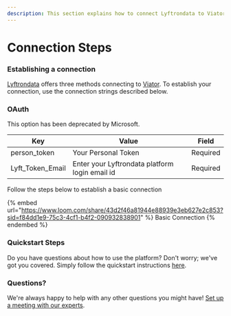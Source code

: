 ```yaml
---
description: This section explains how to connect Lyftrondata to Viator.
---
```


# Connection Steps

### Establishing a connection

[Lyftrondata](https://www.lyftrondata.com) offers three methods connecting to [Viator](None). To establish your connection, use the connection strings described below.

### OAuth

This option has been deprecated by Microsoft.

| Key                | Value                                          | Field    |
| ------------------ | ---------------------------------------------- | -------- |
| person\_token      | Your Personal Token                            | Required |
| Lyft\_Token\_Email | Enter your Lyftrondata platform login email id | Required |

Follow the steps below to establish a basic connection

{% embed url="https://www.loom.com/share/43d2f46a81944e88939e3eb627e2c853?sid=f84dd1e9-75c3-4cf1-b4f2-090932838901" %}
Basic Connection
{% endembed %}

### Quickstart Steps

Do you have questions about how to use the platform? Don't worry; we've got you covered. Simply follow the quickstart instructions [here](../../../quickstart-steps.md).

### Questions? <a href="#questions" id="questions"></a>

We're always happy to help with any other questions you might have! [Set up a meeting with our experts](https://www.lyftrondata.com/book-a-meeting/).
